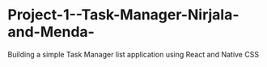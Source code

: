 # Project-1--Task-Manager-Nirjala-and-Menda-

Building a simple Task Manager list application using React and Native CSS
